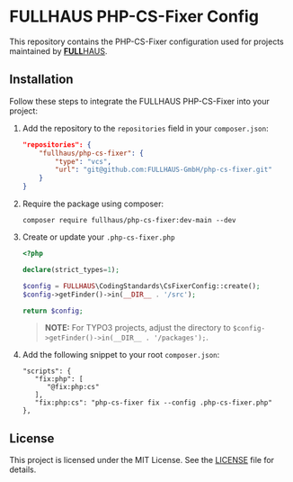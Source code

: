 # FULLHAUS PHP-CS-Fixer Config

This repository contains the PHP-CS-Fixer configuration used for projects maintained by [**FULL**HAUS](https://www.fullhaus.de/).

## Installation

Follow these steps to integrate the FULLHAUS PHP-CS-Fixer into your project:

1. Add the repository to the `repositories` field in your `composer.json`:
    ```json
    "repositories": {
        "fullhaus/php-cs-fixer": {
            "type": "vcs",
            "url": "git@github.com:FULLHAUS-GmbH/php-cs-fixer.git"
        }
    }
    ```

2. Require the package using composer:
    ```shell
    composer require fullhaus/php-cs-fixer:dev-main --dev
    ```

3. Create or update your `.php-cs-fixer.php`
    ```php
   <?php

    declare(strict_types=1);

    $config = FULLHAUS\CodingStandards\CsFixerConfig::create();
    $config->getFinder()->in(__DIR__ . '/src');

    return $config;
    ```

   
   > **NOTE:** For TYPO3 projects, adjust the directory to `$config->getFinder()->in(__DIR__ . '/packages');`.

4. Add the following snippet to your root `composer.json`:
   ```
   "scripts": {
      "fix:php": [
         "@fix:php:cs"
      ],
      "fix:php:cs": "php-cs-fixer fix --config .php-cs-fixer.php"
   },
   ```

## License

This project is licensed under the MIT License. See the [LICENSE](LICENSE) file for details.
